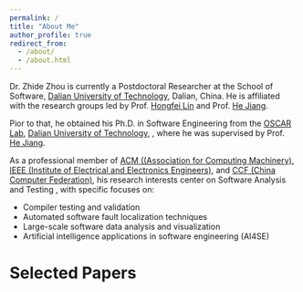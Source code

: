 ```yaml
---
permalink: /
title: "About Me"
author_profile: true
redirect_from: 
  - /about/
  - /about.html
---
```


Dr. Zhide Zhou is currently a Postdoctoral Researcher at the School of Software, [Dalian University of Technology](https://en.dlut.edu.cn/), Dalian, China. He is affiliated with the research groups led by Prof. [Hongfei Lin](https://ir.dlut.edu.cn/info/1031/1092.htm) and Prof. [He Jiang](https://faculty.dlut.edu.cn/jianghe/zh_CN/index.htm).

Pior to that, he obtained his Ph.D. in Software Engineering from the [OSCAR Lab](http://oscar-lab.org/eng/index.htm), [Dalian University of Technology](https://en.dlut.edu.cn/), , where he was supervised by Prof. [He Jiang](https://faculty.dlut.edu.cn/jianghe/zh_CN/index.htm). 

As a professional member of [ACM ((Association for Computing Machinery)](https://www.acm.org/), [IEEE (Institute of Electrical and Electronics Engineers)](https://www.computer.org/), and [CCF (China Computer Federation)](https://www.ccf.org.cn/), his research interests center on Software Analysis and Testing
, with specific focuses on:
* Compiler testing and validation
* Automated software fault localization techniques
* Large-scale software data analysis and visualization
* Artificial intelligence applications in software engineering (AI4SE)


Selected Papers
======

